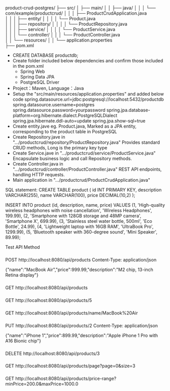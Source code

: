 product-crud-postgres/
├── src/
│   ├── main/
│   │   ├── java/
│   │   │   └── com/example/productcrud/
│   │   │       ├── ProductCrudApplication.java  
│   │   │       ├── entity/
│   │   │       │   └── Product.java             
│   │   │       ├── repository/
│   │   │       │   └── ProductRepository.java   
│   │   │       ├── service/
│   │   │       │   └── ProductService.java      
│   │   │       └── controller/
│   │   │           └── ProductController.java   
│   │   └── resources/
│   │       └── application.properties           
├── pom.xml

- CREATE DATABASE productdb;
- Create folder included below dependencies and confirm those included in the pom.xml
  - Spring Web
  - Spring Data JPA
  - PostgreSQL Driver
-  Project：Maven, Language：Java
-  Setup the "src/main/resources/application.properties" and added below code
     spring.datasource.url=jdbc:postgresql://localhost:5432/productdb
     spring.datasource.username=postgres
     spring.datasource.password=yourpassword
     spring.jpa.database-platform=org.hibernate.dialect.PostgreSQLDialect
     spring.jpa.hibernate.ddl-auto=update
     spring.jpa.show-sql=true
-  Create entity.jave eg. Product.java, Marked as a JPA entity, corresponding to the product table in PostgreSQL
-  Create Repository.jave in ".../productcrud/repository/ProductRepository.java" Provides standard CRUD methods, Long is the primary key type
-  Create Service.jave in ".../productcrud/service/ProductService.java" Encapsulate business logic and call Repository methods.
-  Create Controller.java in ".../productcrud/controller/ProductController.java" REST API endpoints, handling HTTP requests.
-  Main application in ".../productcrud/ProductCrudApplication.java"


SQL statement:
CREATE TABLE product (
    id INT PRIMARY KEY,
    description VARCHAR(255),
    name VARCHAR(100),
    price DECIMAL(10,2)
);

INSERT INTO product (id, description, name, price) VALUES
(1, 'High-quality wireless headphones with noise cancellation', 'Wireless Headphones', 199.99),
(2, 'Smartphone with 128GB storage and 48MP camera', 'Smartphone X', 699.99),
(3, 'Stainless steel water bottle, 500ml', 'Eco Bottle', 24.99),
(4, 'Lightweight laptop with 16GB RAM', 'UltraBook Pro', 1299.99),
(5, 'Bluetooth speaker with 360-degree sound', 'Mini Speaker', 89.99);



Test API Method

###
POST http://localhost:8080/api/products
Content-Type: application/json

{"name":"MacBook Air","price":999.99,"description":"M2 chip, 13-inch Retina display"}

###
GET http://localhost:8080/api/products

###
GET http://localhost:8080/api/products/5

###
GET http://localhost:8080/api/products/name/MacBook%20Air

###
PUT http://localhost:8080/api/products/2
Content-Type: application/json

{"name":"iPhone 1","price":899.99,"description":"Apple iPhone 1 Pro with A16 Bionic chip"}

###
DELETE http://localhost:8080/api/products/3

###
GET http://localhost:8080/api/products/page?page=0&size=3

###
GET http://localhost:8080/api/products/price-range?minPrice=200.0&maxPrice=1000.0
